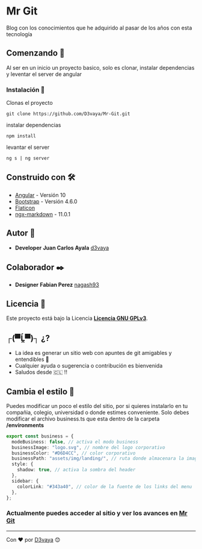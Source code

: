 # Mr Git

Blog con los conocimientos que he adquirido al pasar de los años con esta tecnología

## Comenzando 🚀

Al ser en un inicio un proyecto basico, solo es clonar, instalar dependencias y leventar el server de angular

### Instalación 🔧

Clonas el proyecto

```
git clone https://github.com/D3vaya/Mr-Git.git
```

instalar dependencias

```
npm install
```

levantar el server

```
ng s | ng server
```

## Construido con 🛠️

- [Angular](https://angular.io/) - Versión 10
- [Bootstrap](https://getbootstrap.com/) - Versión 4.6.0
- [Flaticon](https://flaticon.es/)
- [ngx-markdown](https://www.npmjs.com/package/ngx-markdown#usage) - 11.0.1

## Autor 📝

- **Developer** **Juan Carlos Ayala** [d3vaya](https://github.com/d3vaya)

## Colaborador ✒️

- **Designer** **Fabian Perez** [nagash93](https://github.com/nagash93)

## Licencia 📄

Este proyecto está bajo la Licencia **[Licencia GNU GPLv3](https://choosealicense.com/licenses/gpl-3.0/)**.

## ┌(▀Ĺ̯▀)┐ ¿?

- La idea es generar un sitio web con apuntes de git amigables y entendibles 📢
- Cualquier ayuda o sugerencia o contribución es bienvenida
- Saludos desde 🇨🇱 !!

## Cambia el estilo 🏫

Puedes modificar un poco el estilo del sitio, por si quieres instalarlo en tu compañia, colegio, universidad o donde estimes conveniente. Solo debes modificar el archivo business.ts que esta dentro de la carpeta **/environments**

```typescript
export const business = {
  modeBusiness: false, // activa el modo business
  businessImage: "logo.svg", // nombre del logo corporativo
  businessColor: "#D6D4CC", // color corporativo
  businessPath: "assets/img/landing/", // ruta donde almacenara la imagen
  style: {
    shadow: true, // activa la sombra del header
  },
  sidebar: {
    colorLink: "#343a40", // color de la fuente de los links del menu
  },
};
```

### Actualmente puedes acceder al sitio y ver los avances en [Mr Git](https://mr-git.org)

---

Con ❤️ por [D3vaya](https://github.com/d3vaya) 😊
